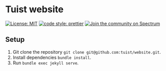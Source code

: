 # Tuist website

[![License: MIT](https://img.shields.io/badge/License-MIT-yellow.svg)](https://opensource.org/licenses/MIT)
[![code style: prettier](https://img.shields.io/badge/code_style-prettier-ff69b4.svg?style=flat-square)](https://github.com/prettier/prettier)
[![Join the community on Spectrum](https://withspectrum.github.io/badge/badge.svg)](https://spectrum.chat/tuist)

## Setup

1.  Git clone the repository `git clone git@github.com:tuist/website.git`.
2.  Install dependencies `bundle install`.
3.  Run `bundle exec jekyll serve`.
